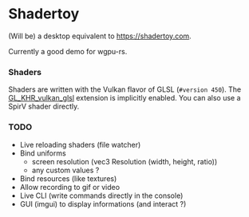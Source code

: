 # Shadertoy

(Will be) a desktop equivalent to https://shadertoy.com.

Currently a good demo for wgpu-rs.

### Shaders

Shaders are written with the Vulkan flavor of GLSL (`#version 450`).
The [GL_KHR_vulkan_glsl](https://github.com/KhronosGroup/GLSL/blob/master/extensions/khr/GL_KHR_vulkan_glsl.txt)
extension is implicitly enabled. You can also use a SpirV shader directly.

### TODO

- Live reloading shaders (file watcher)
- Bind uniforms
    - screen resolution (vec3 Resolution (width, height, ratio))
    - any custom values ?
- Bind resources (like textures)
- Allow recording to gif or video
- Live CLI (write commands directly in the console)
- GUI (imgui) to display informations (and interact ?)
